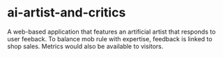 # ai-artist-and-critics
A web-based application that features an artificial artist that responds to user feeback. To balance mob rule with expertise, feedback is linked to shop sales. Metrics would also be available to visitors.
